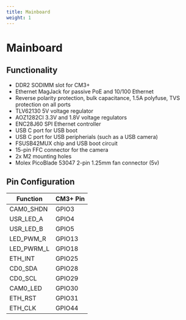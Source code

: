 ```yaml
---
title: Mainboard
weight: 1
---
```


# Mainboard

## Functionality

* DDR2 SODIMM slot for CM3+
* Ethernet MagJack for passive PoE and 10/100 Ethernet
* Reverse polarity protection, bulk capacitance, 1.5A polyfuse, TVS protection on all ports
* TLV62130 5V voltage regulator
* AOZ1282CI 3.3V and 1.8V voltage regulators
* ENC28J60 SPI Ethernet controller
* USB C port for USB boot
* USB C port for USB peripherials (such as a USB camera)
* FSUSB42MUX chip and USB boot circuit
* 15-pin FFC connector for the camera
* 2x M2 mounting holes
* Molex PicoBlade 53047 2-pin 1.25mm fan connector (5v)

## Pin Configuration

| Function   | CM3+ Pin |
| ---------- | -------- |
| CAM0_SHDN  | GPIO3    |
| USR_LED_A  | GPIO4    |
| USR_LED_B  | GPIO5    |
| LED_PWM_R  | GPIO13   |
| LED_PWRM_L | GPIO18   |
| ETH_INT    | GPIO25   |
| CD0_SDA    | GPIO28   |
| CD0_SCL    | GPIO29   |
| CAM0_LED   | GPIO30   |
| ETH_RST    | GPIO31   |
| ETH_CLK    | GPIO44   |